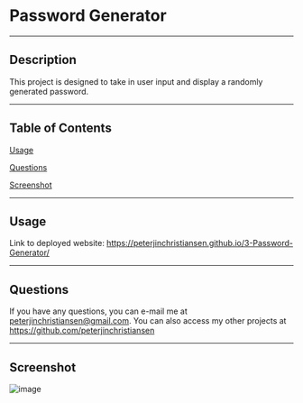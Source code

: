 # Password Generator

---
  
## Description
  
This project is designed to take in user input and display a randomly generated password.

---
  
## Table of Contents
  
[Usage](#usage)
  
[Questions](#questions)

[Screenshot](#screenshot)

---
  
## Usage
  
Link to deployed website: https://peterjinchristiansen.github.io/3-Password-Generator/
  
---
  
## Questions
  
If you have any questions, you can e-mail me at peterjinchristiansen@gmail.com.
You can also access my other projects at https://github.com/peterjinchristiansen
  
---

## Screenshot

![image](https://user-images.githubusercontent.com/82626937/135532539-53685866-af8d-4ee8-bcd9-5b49e5286de7.png)
